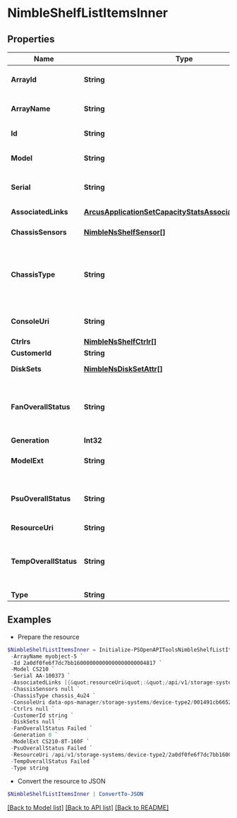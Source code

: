 # NimbleShelfListItemsInner
## Properties

Name | Type | Description | Notes
------------ | ------------- | ------------- | -------------
**ArrayId** | **String** | ID of array the shelf belongs to. &#x60;Filter, Sort&#x60; | [optional] 
**ArrayName** | **String** | Name of array the shelf belongs to. &#x60;Filter, Sort&#x60; | [optional] 
**Id** | **String** | Identifier of the shelf. &#x60;Filter&#x60; | [optional] 
**Model** | **String** | Model of the shelf or head unit. &#x60;Filter, Sort&#x60; | [optional] 
**Serial** | **String** | The serial number of the chassis. &#x60;Filter, Sort&#x60; | [optional] 
**AssociatedLinks** | [**ArcusApplicationSetCapacityStatsAssociatedLinksInner[]**](ArcusApplicationSetCapacityStatsAssociatedLinksInner.md) | Associated Links Details | [optional] 
**ChassisSensors** | [**NimbleNsShelfSensor[]**](NimbleNsShelfSensor.md) | List of chassis sensor readings. | [optional] 
**ChassisType** | **String** | Chassis type. Possible values: &#39;chassis_unknown&#39;, &#39;chassis_3u16&#39;, &#39;chassis_4u24&#39;, &#39;chassis_nmbl_2u12&#39;, &#39;chassis_nmbl_4u24&#39; | [optional] 
**ConsoleUri** | **String** | consoleUri for detailed storage object | [optional] 
**Ctrlrs** | [**NimbleNsShelfCtrlr[]**](NimbleNsShelfCtrlr.md) | List of ctrlr info. | [optional] 
**CustomerId** | **String** | customerId | [optional] 
**DiskSets** | [**NimbleNsDiskSetAttr[]**](NimbleNsDiskSetAttr.md) | Attributes for the disk sets in this shelf. | [optional] 
**FanOverallStatus** | **String** | The overall status for the fans on both controllers. Possible values: &#39;OK&#39;, &#39;Alerted&#39;, &#39;Failed&#39;, &#39;Missing&#39;. | [optional] 
**Generation** | **Int32** | generation | [optional] 
**ModelExt** | **String** | Extended model of the shelf or head unit. | [optional] 
**PsuOverallStatus** | **String** | The overall status for the PSUs. Possible values: &#39;OK&#39;, &#39;Alerted&#39;, &#39;Failed&#39;, &#39;Missing&#39;. | [optional] 
**ResourceUri** | **String** | Link to the object URI | [optional] 
**TempOverallStatus** | **String** | The overall status for the temperature on both controllers. Possible values: &#39;OK&#39;, &#39;Alerted&#39;, &#39;Failed&#39;, &#39;Missing&#39;. | [optional] 
**Type** | **String** | type | [optional] 

## Examples

- Prepare the resource
```powershell
$NimbleShelfListItemsInner = Initialize-PSOpenAPIToolsNimbleShelfListItemsInner  -ArrayId 2a0df0fe6f7dc7bb16000000000000000000004817 `
 -ArrayName myobject-5 `
 -Id 2a0df0fe6f7dc7bb16000000000000000000004817 `
 -Model CS210 `
 -Serial AA-100373 `
 -AssociatedLinks [{&quot;resourceUri&quot;:&quot;/api/v1/storage-systems/device-type2/2a0df0fe6f7dc7bb16000000000000000000004817&quot;,&quot;type&quot;:&quot;storage-systems&quot;}] `
 -ChassisSensors null `
 -ChassisType chassis_4u24 `
 -ConsoleUri data-ops-manager/storage-systems/device-type2/001491cb6652a03a6b000000000000000000000001/shelves/071491cb6652a03a6b000000000000000000000006 `
 -Ctrlrs null `
 -CustomerId string `
 -DiskSets null `
 -FanOverallStatus Failed `
 -Generation 0 `
 -ModelExt CS210-8T-160F `
 -PsuOverallStatus Failed `
 -ResourceUri /api/v1/storage-systems/device-type2/2a0df0fe6f7dc7bb16000000000000000000004817 `
 -TempOverallStatus Failed `
 -Type string
```

- Convert the resource to JSON
```powershell
$NimbleShelfListItemsInner | ConvertTo-JSON
```

[[Back to Model list]](../README.md#documentation-for-models) [[Back to API list]](../README.md#documentation-for-api-endpoints) [[Back to README]](../README.md)

